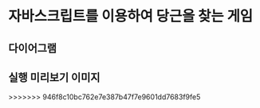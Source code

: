 <h1> 자바스크립트를 이용하여 당근을 찾는 게임 </h1>

<h2> 다이어그램 </h2>

<h2> 실행 미리보기 이미지 </h2>
>>>>>>> 946f8c10bc762e7e387b47f7e9601dd7683f9fe5
